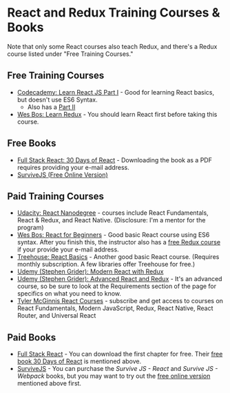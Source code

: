 # React and Redux Training Courses & Books

Note that only some React courses also teach Redux, and there's a Redux course listed under "Free Training Courses."

## Free Training Courses
* [Codecademy: Learn React JS Part I](https://www.codecademy.com/learn/react-101) - Good for learning React basics, but doesn't use ES6 Syntax.
  * Also has a [Part II](https://www.codecademy.com/learn/react-102)
* [Wes Bos: Learn Redux](https://learnredux.com) - You should learn React first before taking this course.

## Free Books
* [Full Stack React: 30 Days of React](https://www.fullstackreact.com/30-days-of-react/) - Downloading the book as a PDF requires providing your e-mail address.
* [SurviveJS (Free Online Version)](https://survivejs.com/webpack/preface/)

## Paid Training Courses 
* [Udacity: React Nanodegree](https://www.udacity.com/course/react-nanodegree--nd019) - courses include React Fundamentals, React & Redux, and React Native. (Disclosure: I'm a mentor for the program)
* [Wes Bos: React for Beginners](https://reactforbeginners.com) - Good basic React course using ES6 syntax. After you finish this, the instructor also has a [free Redux course](https://learnredux.com) if your provide your e-mail address.
* [Treehouse: React Basics](https://teamtreehouse.com/library/react-basics) - Another good basic React course. (Requires monthly subscription. A few libraries offer Treehouse for free.)
* [Udemy (Stephen Grider): Modern React with Redux](https://www.udemy.com/react-redux)
* [Udemy (Stephen Grider): Advanced React and Redux](https://www.udemy.com/react-redux-tutorial/) - It's an advanced course, so be sure to look at the Requirements section of the page for specifics on what you need to know.
* [Tyler McGinnis React Courses](https://tylermcginnis.com/) - subscribe and get access to courses on React Fundamentals, Modern JavaScript, Redux, React Native, React Router, and Universal React

## Paid Books
* [Full Stack React](https://www.fullstackreact.com) - You can download the first chapter for free. Their [free book 30 Days of React](https://www.fullstackreact.com/30-days-of-react) is mentioned above.
* [SurviveJS](https://survivejs.com) - You can purchase the _Survive JS - React_ and _Survive JS - Webpack_ books, but you may want to try out the [free online version](https://survivejs.com/webpack/preface/) mentioned above first.
